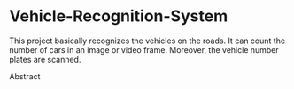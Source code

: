 # Vehicle-Recognition-System
This project basically recognizes the vehicles on the roads. It can count the number of cars in an image or video frame. Moreover, the vehicle number plates are scanned.

Abstract

